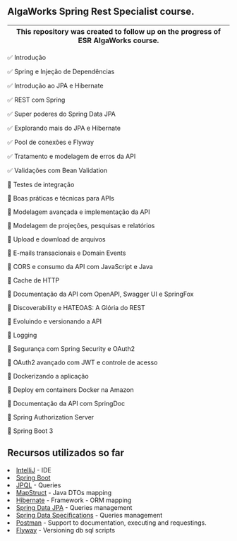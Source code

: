 ## AlgaWorks Spring Rest Specialist course.

| This repository was created to follow up on the progress of ESR AlgaWorks course. |
|-----------------------------------------------------------------------------------|

:white_check_mark: Introdução

:white_check_mark: Spring e Injeção de Dependências

:white_check_mark: Introdução ao JPA e Hibernate

:white_check_mark: REST com Spring

:white_check_mark: Super poderes do Spring Data JPA

:white_check_mark: Explorando mais do JPA e Hibernate

:white_check_mark: Pool de conexões e Flyway

:white_check_mark: Tratamento e modelagem de erros da API

:white_check_mark: Validações com Bean Validation

:white_square_button: Testes de integração

:white_square_button: Boas práticas e técnicas para APIs

:white_square_button: Modelagem avançada e implementação da API

:white_square_button: Modelagem de projeções, pesquisas e relatórios

:white_square_button: Upload e download de arquivos

:white_square_button: E-mails transacionais e Domain Events

:white_square_button: CORS e consumo da API com JavaScript e Java

:white_square_button: Cache de HTTP

:white_square_button: Documentação da API com OpenAPI, Swagger UI e SpringFox

:white_square_button: Discoverability e HATEOAS: A Glória do REST

:white_square_button: Evoluindo e versionando a API

:white_square_button: Logging

:white_square_button: Segurança com Spring Security e OAuth2

:white_square_button: OAuth2 avançado com JWT e controle de acesso

:white_square_button: Dockerizando a aplicação

:white_square_button: Deploy em containers Docker na Amazon

:white_square_button: Documentação da API com SpringDoc

:white_square_button: Spring Authorization Server

:white_square_button: Spring Boot 3


## Recursos utilizados so far
<li><a href="https://intellij-support.jetbrains.com/hc/en-us">IntelliJ</a> - IDE
<li><a href="https://spring.io/projects/spring-boot">Spring Boot</a>
<li><a href="https://docs.oracle.com/html/E13946_04/ejb3_langref.html">JPQL</a> - Queries
<li><a href="https://mapstruct.org/">MapStruct</a> - Java DTOs mapping
<li><a href="https://hibernate.org/">Hibernate</a> - Framework - ORM mapping
<li><a href="https://spring.io/projects/spring-data-jpa">Spring Data JPA</a> - Queries management 
<li><a href="https://reflectoring.io/spring-data-specifications/">Spring Data Specifications</a> - Queries management
<li><a href="https://www.postman.com/">Postman</a> - Support to documentation, executing and requestings.
<li><a href="https://flywaydb.org/">Flyway</a> - Versioning db sql scripts